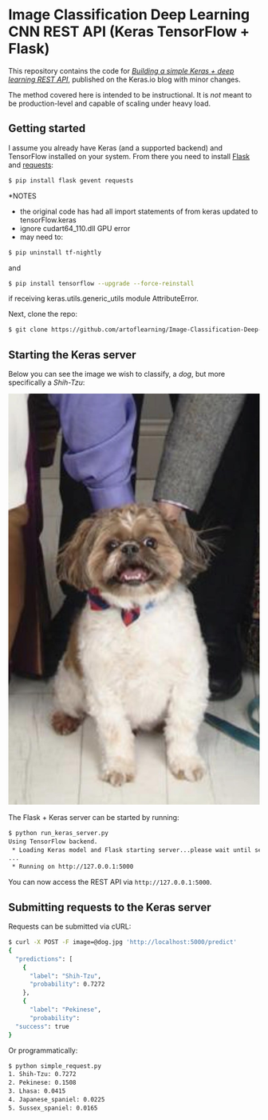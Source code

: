 # Image Classification Deep Learning CNN REST API (Keras TensorFlow + Flask)
This repository contains the code for [*Building a simple Keras + deep learning REST API*](https://blog.keras.io/building-a-simple-keras-deep-learning-rest-api.html), published on the Keras.io blog with minor changes.

The method covered here is intended to be instructional. It is _not_ meant to be production-level and capable of scaling under heavy load.

## Getting started

I assume you already have Keras (and a supported backend) and TensorFlow installed on your system. From there you need to install [Flask](http://flask.pocoo.org/) and [requests](http://docs.python-requests.org/en/master/):

```sh
$ pip install flask gevent requests
```
*NOTES
- the original code has had all import statements of from keras updated to tensorFlow.keras
- ignore cudart64_110.dll GPU error
- may need to:
```sh
$ pip uninstall tf-nightly
```
and 
```sh
$ pip install tensorflow --upgrade --force-reinstall
```
if receiving keras.utils.generic_utils module AttributeError.

Next, clone the repo:

```sh
$ git clone https://github.com/artoflearning/Image-Classification-Deep-CNN-Model-Keras-TensorFlow---Flask-.git
```

## Starting the Keras server

Below you can see the image we wish to classify, a _dog_, but more specifically a _Shih-Tzu_:

![dog](dog.jpg)

The Flask + Keras server can be started by running:

```sh
$ python run_keras_server.py 
Using TensorFlow backend.
 * Loading Keras model and Flask starting server...please wait until server has fully started
...
 * Running on http://127.0.0.1:5000
```

You can now access the REST API via `http://127.0.0.1:5000`.

## Submitting requests to the Keras server

Requests can be submitted via cURL:

```sh
$ curl -X POST -F image=@dog.jpg 'http://localhost:5000/predict'
{
  "predictions": [
    {
      "label": "Shih-Tzu", 
      "probability": 0.7272
    }, 
    {
      "label": "Pekinese", 
      "probability": 
  "success": true
}
```

Or programmatically:

```sh
$ python simple_request.py 
1. Shih-Tzu: 0.7272
2. Pekinese: 0.1508
3. Lhasa: 0.0415
4. Japanese_spaniel: 0.0225
5. Sussex_spaniel: 0.0165
```
